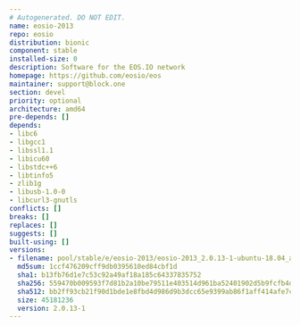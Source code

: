 ```yaml
---
# Autogenerated. DO NOT EDIT.
name: eosio-2013
repo: eosio
distribution: bionic
component: stable
installed-size: 0
description: Software for the EOS.IO network
homepage: https://github.com/eosio/eos
maintainer: support@block.one
section: devel
priority: optional
architecture: amd64
pre-depends: []
depends:
- libc6
- libgcc1
- libssl1.1
- libicu60
- libstdc++6
- libtinfo5
- zlib1g
- libusb-1.0-0
- libcurl3-gnutls
conflicts: []
breaks: []
replaces: []
suggests: []
built-using: []
versions:
- filename: pool/stable/e/eosio-2013/eosio-2013_2.0.13-1-ubuntu-18.04_amd64.deb
  md5sum: 1ccf476209cff9db0395610ed84cbf1d
  sha1: b13fb76d1e7c53c92a49af18a185c64337835752
  sha256: 559470b009593f7d81b2a10be79511e403514d961ba52401902d5b9fcfb4dd33
  sha512: bb2ff93cb21f90d1bde1e8fbd4d986d9b3dcc65e9399ab86f1aff414afe7cd58c37b00d098916e598439a0589f71f4d044ff8e8f4a9a5a9e9263f92b056da7ca
  size: 45181236
  version: 2.0.13-1
---
```

